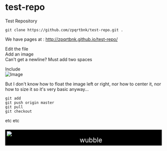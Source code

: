 test-repo
=========

Test Repository

`git clone https://github.com/zpqrtbnk/test-repo.git .`

We have pages at : http://zpqrtbnk.github.io/test-repo/ 

Edit the file  
Add an image  
Can't get a newline? Must add two spaces  

Include  
![Image](https://raw.github.com/zpqrtbnk/test-repo/master/wtf.jpg)

But I don't know how to float the image left or right, nor how to center it, nor how to size
it so it's very basic anyway...


`git add`  
`git push origin master`  
`git pull`  
`git checkout`  

etc
etc

<p align="center" style="background:#000;padding:5px;color:#fff;font-size:150%;margin-bottom:64px">
    <img src="./wtf.png" style="display:block;background:#000;" />
    <span style="margin-left:48px;">wubble</span>
</p>


